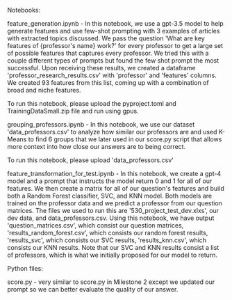 Notebooks:

feature_generation.ipynb - In this notebook, we use a gpt-3.5 model to help generate features and use few-shot prompting with 3 examples of articles with extracted topics discussed. We pass the question 'What are key features of {professor's name} work?' for every professor to get a large set of possible features that captures every professor. We tried this with a couple different types of prompts but found the few shot prompt the most successful. Upon receiving these results, we created a dataframe 'professor_research_results.csv' with 'professor' and 'features' columns. We created 93 features from this list, coming up with a combination of broad and niche features. 

To run this notebook, please upload the pyproject.toml and TrainingDataSmall.zip file and run using gpus.

grouping_professors.ipynb - In this notebook, we use our dataset 'data_professors.csv' to analyze how similar our professors are and used K-Means to find 6 groups that we later used in our score.py script that allows more context into how close our answers are to being correct.

To run this notebook, please upload 'data_professors.csv'

feature_transformation_for_test.ipynb - In this notebook, we create a gpt-4 model and a prompt that instructs the model return 0 and 1 for all of our features. We then create a matrix for all of our question's features and build both a Random Forest classifier, SVC, and KNN model. Both models are trained on the professor data and we predict a professor from our question matrices. The files we used to run this are '530_project_test_dev.xlxs', our dev data, and data_professors.csv. Using this notebook, we have output 'question_matrices.csv', which consist our question matrices, 'results_random_forest.csv', which consists our random forest results, 'results_svc', which consists our SVC results, 'results_knn.csv', which consists our KNN results. Note that our SVC and KNN results consist a list of professors, which is what we initially proposed for our model to return.

Python files:

score.py - very similar to score.py in Milestone 2 except we updated our prompt so we can better evaluate the quality of our answer. 
